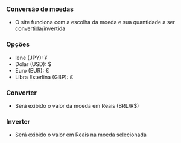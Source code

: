 ### Conversão de moedas
<ul><li>O site funciona com a escolha da moeda e sua quantidade a ser convertida/invertida</li></ul>

### Opções
<ul><li>Iene (JPY): ¥</li><li>Dólar (USD): $</li><li>Euro (EUR): €</li><li>Libra Esterlina (GBP): £</li></ul>

### Converter
<ul><li>Será exibido o valor da moeda em Reais (BRL/R$)</li></ul>

### Inverter
<ul><li>Será exibido o valor em Reais na moeda selecionada</li></ul>
